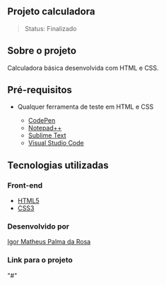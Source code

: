 ## Projeto calculadora

> Status: Finalizado

## Sobre o projeto

Calculadora básica desenvolvida com HTML e CSS.

## Pré-requisitos

- Qualquer ferramenta de teste em HTML e CSS

  - [CodePen](https://codepen.io/)
  - [Notepad++](https://notepad-plus-plus.org/)
  - [Sublime Text](https://www.sublimetext.com/)
  - [Visual Studio Code](https://code.visualstudio.com/)

## Tecnologias utilizadas

### Front-end

 - [HTML5](https://devdocs.io/html/)
 - [CSS3](https://devdocs.io/css/)

### Desenvolvido por

[Igor Matheus Palma da Rosa](https://github.com/mattigor/)

### Link para o projeto

"#"

